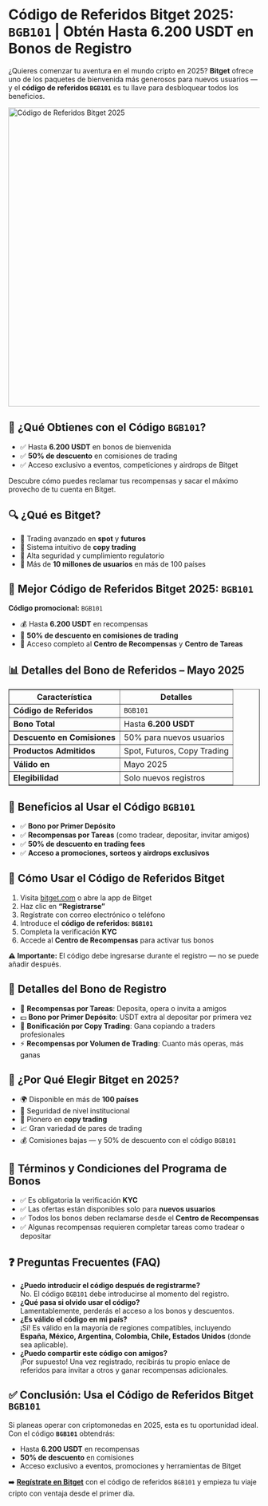 <h1>Código de Referidos Bitget 2025: <code>BGB101</code> | Obtén Hasta 6.200 USDT en Bonos de Registro</h1>
<p>¿Quieres comenzar tu aventura en el mundo cripto en 2025? <strong>Bitget</strong> ofrece uno de los paquetes de bienvenida más generosos para nuevos usuarios — y el <strong>código de referidos <code>BGB101</code></strong> es tu llave para desbloquear todos los beneficios.</p>

<img src="https://images.mirror-media.xyz/publication-images/H9upJfDmket0PIJitw5Jk.png" alt="Código de Referidos Bitget 2025" width="600">

<h2>🎁 ¿Qué Obtienes con el Código <code>BGB101</code>?</h2>
<ul>
<li>✅ Hasta <strong>6.200 USDT</strong> en bonos de bienvenida</li>
<li>✅ <strong>50% de descuento</strong> en comisiones de trading</li>
<li>✅ Acceso exclusivo a eventos, competiciones y airdrops de Bitget</li>
</ul>
<p>Descubre cómo puedes reclamar tus recompensas y sacar el máximo provecho de tu cuenta en Bitget.</p>
<h2>🔍 ¿Qué es Bitget?</h2>
<ul>
<li>🔹 Trading avanzado en <strong>spot</strong> y <strong>futuros</strong></li>
<li>🔹 Sistema intuitivo de <strong>copy trading</strong></li>
<li>🔹 Alta seguridad y cumplimiento regulatorio</li>
<li>🔹 Más de <strong>10 millones de usuarios</strong> en más de 100 países</li>
</ul>
<h2>🎯 Mejor Código de Referidos Bitget 2025: <code>BGB101</code></h2>
<p><strong>Código promocional:</strong> <code>BGB101</code></p>
<ul>
<li>💰 Hasta <strong>6.200 USDT</strong> en recompensas</li>
<li>🔻 <strong>50% de descuento en comisiones de trading</strong></li>
<li>🎁 Acceso completo al <strong>Centro de Recompensas</strong> y <strong>Centro de Tareas</strong></li>
</ul>
<h2>📊 Detalles del Bono de Referidos – Mayo 2025</h2>
<table border="1" cellpadding="8" cellspacing="0">
<thead>
<tr>
<th>Característica</th>
<th>Detalles</th>
</tr>
</thead>
<tbody>
<tr>
<td><strong>Código de Referidos</strong></td>
<td><code>BGB101</code></td>
</tr>
<tr>
<td><strong>Bono Total</strong></td>
<td>Hasta <strong>6.200 USDT</strong></td>
</tr>
<tr>
<td><strong>Descuento en Comisiones</strong></td>
<td>50% para nuevos usuarios</td>
</tr>
<tr>
<td><strong>Productos Admitidos</strong></td>
<td>Spot, Futuros, Copy Trading</td>
</tr>
<tr>
<td><strong>Válido en</strong></td>
<td>Mayo 2025</td>
</tr>
<tr>
<td><strong>Elegibilidad</strong></td>
<td>Solo nuevos registros</td>
</tr>
</tbody>
</table>
<h2>🎁 Beneficios al Usar el Código <code>BGB101</code></h2>
<ul>
<li>✅ <strong>Bono por Primer Depósito</strong></li>
<li>✅ <strong>Recompensas por Tareas</strong> (como tradear, depositar, invitar amigos)</li>
<li>✅ <strong>50% de descuento en trading fees</strong></li>
<li>✅ <strong>Acceso a promociones, sorteos y airdrops exclusivos</strong></li>
</ul>
<h2>📝 Cómo Usar el Código de Referidos Bitget</h2>
<ol>
<li>Visita <a href="https://partner.bitget.com/bg/new1" target="_blank">bitget.com</a> o abre la app de Bitget</li>
<li>Haz clic en <strong>“Registrarse”</strong></li>
<li>Regístrate con correo electrónico o teléfono</li>
<li>Introduce el <strong>código de referidos: <code>BGB101</code></strong></li>
<li>Completa la verificación <strong>KYC</strong></li>
<li>Accede al <strong>Centro de Recompensas</strong> para activar tus bonos</li>
</ol>
<p><strong>⚠️ Importante:</strong> El código debe ingresarse durante el registro — no se puede añadir después.</p>
<h2>💸 Detalles del Bono de Registro</h2>
<ul>
<li>🎯 <strong>Recompensas por Tareas</strong>: Deposita, opera o invita a amigos</li>
<li>💵 <strong>Bono por Primer Depósito</strong>: USDT extra al depositar por primera vez</li>
<li>🤝 <strong>Bonificación por Copy Trading</strong>: Gana copiando a traders profesionales</li>
<li>⚡ <strong>Recompensas por Volumen de Trading</strong>: Cuanto más operas, más ganas</li>
</ul>
<h2>🚀 ¿Por Qué Elegir Bitget en 2025?</h2>
<ul>
<li>🌍 Disponible en más de <strong>100 países</strong></li>
<li>🔐 Seguridad de nivel institucional</li>
<li>🧠 Pionero en <strong>copy trading</strong></li>
<li>📈 Gran variedad de pares de trading</li>
<li>💰 Comisiones bajas — y 50% de descuento con el código <code>BGB101</code></li>
</ul>
<h2>📌 Términos y Condiciones del Programa de Bonos</h2>
<ul>
<li>✅ Es obligatoria la verificación <strong>KYC</strong></li>
<li>✅ Las ofertas están disponibles solo para <strong>nuevos usuarios</strong></li>
<li>✅ Todos los bonos deben reclamarse desde el <strong>Centro de Recompensas</strong></li>
<li>✅ Algunas recompensas requieren completar tareas como tradear o depositar</li>
</ul>
<h2>❓ Preguntas Frecuentes (FAQ)</h2>
<ul>
<li><strong>¿Puedo introducir el código después de registrarme?</strong><br>No. El código <code>BGB101</code> debe introducirse al momento del registro.</li>
<li><strong>¿Qué pasa si olvido usar el código?</strong><br>Lamentablemente, perderás el acceso a los bonos y descuentos.</li>
<li><strong>¿Es válido el código en mi país?</strong><br>¡Sí! Es válido en la mayoría de regiones compatibles, incluyendo <strong>España, México, Argentina, Colombia, Chile, Estados Unidos</strong> (donde sea aplicable).</li>
<li><strong>¿Puedo compartir este código con amigos?</strong><br>¡Por supuesto! Una vez registrado, recibirás tu propio enlace de referidos para invitar a otros y ganar recompensas adicionales.</li>
</ul>
<h2>✅ Conclusión: Usa el Código de Referidos Bitget <code>BGB101</code></h2>
<p>Si planeas operar con criptomonedas en 2025, esta es tu oportunidad ideal. Con el código <strong><code>BGB101</code></strong> obtendrás:</p>
<ul>
<li>Hasta <strong>6.200 USDT</strong> en recompensas</li>
<li><strong>50% de descuento</strong> en comisiones</li>
<li>Acceso exclusivo a eventos, promociones y herramientas de Bitget</li>
</ul>
<p>➡️ <strong><a href="https://partner.bitget.com/bg/new1" target="_blank">Regístrate en Bitget</a></strong> con el código de referidos <code>BGB101</code> y empieza tu viaje cripto con ventaja desde el primer día.</p>
</body>
</html>
